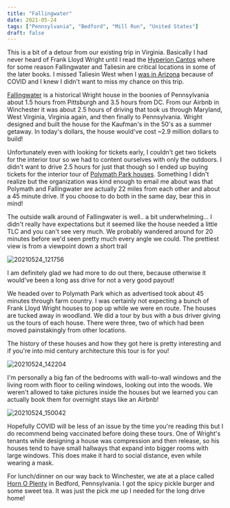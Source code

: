```yaml
---
title: "Fallingwater"
date: 2021-05-24
tags: ["Pennsylvania", "Bedford", "Mill Run", "United States"]
draft: false
---
```


This is a bit of a detour from our existing trip in Virginia. Basically I had never heard of Frank Lloyd Wright until I read the [Hyperion Cantos](https://www.goodreads.com/series/40461-hyperion-cantos) where for some reason Fallingwater and Taliesin are critical locations in some of the later books. I missed Taliesin West when I [was in Arizona](/trips/arizona/scottsdale/) because of COVID and I knew I didn't want to miss my chance on this trip.

[Fallingwater](https://fallingwater.org/) is a historical Wright house in the boonies of Pennsylvania about 1.5 hours from Pittsburgh and 3.5 hours from DC. From our Airbnb in Winchester it was about 2.5 hours of driving that took us through Maryland, West Virginia, Virginia again, and then finally to Pennsylvania. Wright designed and built the house for the Kaufman's in the 50's as a summer getaway. In today's dollars, the house would've cost ~2.9 million dollars to build!

Unfortunately even with looking for tickets early, I couldn't get two tickets for the interior tour so we had to content ourselves with only the outdoors. I didn't want to drive 2.5 hours for just that though so I ended up buying tickets for the interior tour of [Polymath Park houses](https://www.franklloydwrightovernight.net/). Something I didn't realize but the organization was kind enough to email me about was that Polymath and Fallingwater are actually 22 miles from each other and about a 45 minute drive. If you choose to do both in the same day, bear this in mind!

The outside walk around of Fallingwater is well.. a bit underwhelming... I didn't really have expectations but it seemed like the house needed a little TLC and you can't see very much. We probably wandered around for 20 minutes before we'd seen pretty much every angle we could. The prettiest view is from a viewpoint down a short trail

![20210524_121756](/images/20210524_121756.jpg)

I am definitely glad we had more to do out there, because otherwise it would've been a long ass drive for not a very good payout!

We headed over to Polymath Park which as advertised took about 45 minutes through farm country. I was certainly not expecting a bunch of Frank Lloyd Wright houses to pop up while we were en route. The houses are tucked away in woodland. We did a tour by bus with a bus driver giving us the tours of each house. There were three, two of which had been moved painstakingly from other locations.

The history of these houses and how they got here is pretty interesting and if you're into mid century architecture this tour is for you!

![20210524_142204](/images/20210524_142204.jpg)

I'm personally a big fan of the bedrooms with wall-to-wall windows and the living room with floor to ceiling windows, looking out into the woods. We weren't allowed to take pictures inside the houses but we learned you can actually book them for overnight stays like an Airbnb!

![20210524_150042](/images/20210524_150042.jpg)

Hopefully COVID will be less of an issue by the time you're reading this but I do recommend being vaccinated before doing these tours. One of Wright's tenants while designing a house was compression and then release, so his houses tend to have small hallways that expand into bigger rooms with large windows. This does make it hard to social distance, even while wearing a mask.

For lunch/dinner on our way back to Winchester, we ate at a place called [Horn O Plenty](https://www.myhornoplenty.com/) in Bedford, Pennsylvania. I got the spicy pickle burger and some sweet tea. It was just the pick me up I needed for the long drive home!
